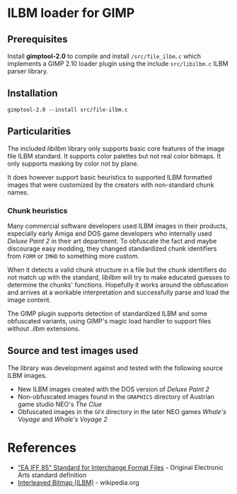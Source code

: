 # ILBM loader for GIMP

## Prerequisites

Install **gimptool-2.0** to compile and install ```/src/file_ilbm.c``` which implements a GIMP 2.10 loader plugin using the include ```src/libilbm.c``` ILBM parser library.

## Installation

```
gimptool-2.0 --install src/file-ilbm.c
```

## Particularities

The included *libilbm* library only supports basic core features of the image file ILBM standard. It supports color palettes but not real color bitmaps. It only supports masking by color not by plane.

It does however support basic heuristics to supported ILBM formatted images that were customized by the creators with non-standard chunk names.

### Chunk heuristics

Many commercial software developers used ILBM images in their products, especially early Amiga and DOS game developers who internally used *Deluxe Paint 2* in their art department. To obfuscate the fact and maybe discourage easy modding, they changed standardized chunk identifiers from `FORM` or `IMHD` to something more custom.

When it detects a valid chunk structure in a file but the chunk identifiers do not match up with the standard, *libilbm* will try to make educated guesses to determine the chunks' functions. Hopefully it works around the obfuscation and arrives at a workable interpretation and successfully parse and load the image content.

The GIMP plugin supports detection of standardized ILBM and some obfuscated variants, using GIMP's magic load handler to support files without *.ilbm* extensions.

## Source and test images used

The library was development against and tested with the following source ILBM images.

* New ILBM images created with the DOS version of *Deluxe Paint 2*
* Non-obfuscated images found in the `GRAPHICS` directory of Austrian game studio NEO's *The Clue*
* Obfuscated images in the `GFX` directory in the later NEO games *Whale's Voyage* and *Whale's Voyage 2*

# References

* ["EA IFF 85" Standard for Interchange Format Files](https://www.martinreddy.net/gfx/2d/IFF.txt) - Original Electronic Arts standard definition
* [Interleaved Bitmap (ILBM)](https://en.wikipedia.org/wiki/ILBM) - wikipedia.org



